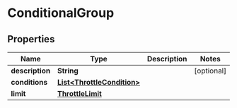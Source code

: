 
# ConditionalGroup

## Properties
Name | Type | Description | Notes
------------ | ------------- | ------------- | -------------
**description** | **String** |  |  [optional]
**conditions** | [**List&lt;ThrottleCondition&gt;**](ThrottleCondition.md) |  | 
**limit** | [**ThrottleLimit**](ThrottleLimit.md) |  | 



